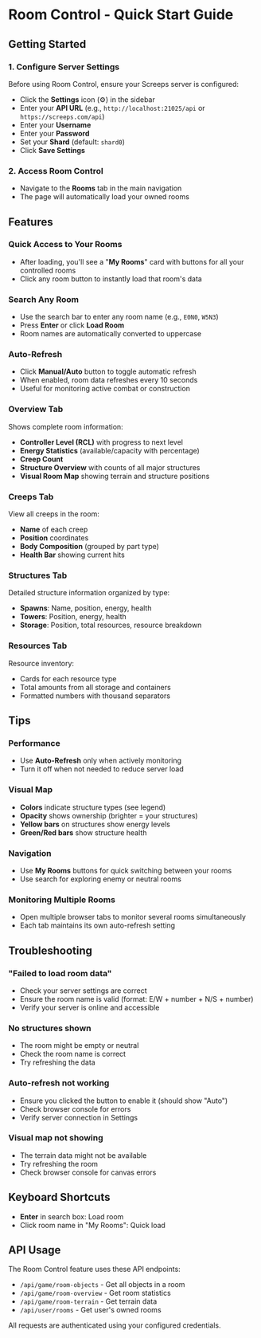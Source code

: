 # Room Control - Quick Start Guide

## Getting Started

### 1. Configure Server Settings
Before using Room Control, ensure your Screeps server is configured:
- Click the **Settings** icon (⚙️) in the sidebar
- Enter your **API URL** (e.g., `http://localhost:21025/api` or `https://screeps.com/api`)
- Enter your **Username**
- Enter your **Password**
- Set your **Shard** (default: `shard0`)
- Click **Save Settings**

### 2. Access Room Control
- Navigate to the **Rooms** tab in the main navigation
- The page will automatically load your owned rooms

## Features

### Quick Access to Your Rooms
- After loading, you'll see a "**My Rooms**" card with buttons for all your controlled rooms
- Click any room button to instantly load that room's data

### Search Any Room
- Use the search bar to enter any room name (e.g., `E0N0`, `W5N3`)
- Press **Enter** or click **Load Room**
- Room names are automatically converted to uppercase

### Auto-Refresh
- Click **Manual/Auto** button to toggle automatic refresh
- When enabled, room data refreshes every 10 seconds
- Useful for monitoring active combat or construction

### Overview Tab
Shows complete room information:
- **Controller Level (RCL)** with progress to next level
- **Energy Statistics** (available/capacity with percentage)
- **Creep Count**
- **Structure Overview** with counts of all major structures
- **Visual Room Map** showing terrain and structure positions

### Creeps Tab
View all creeps in the room:
- **Name** of each creep
- **Position** coordinates
- **Body Composition** (grouped by part type)
- **Health Bar** showing current hits

### Structures Tab
Detailed structure information organized by type:
- **Spawns**: Name, position, energy, health
- **Towers**: Position, energy, health
- **Storage**: Position, total resources, resource breakdown

### Resources Tab
Resource inventory:
- Cards for each resource type
- Total amounts from all storage and containers
- Formatted numbers with thousand separators

## Tips

### Performance
- Use **Auto-Refresh** only when actively monitoring
- Turn it off when not needed to reduce server load

### Visual Map
- **Colors** indicate structure types (see legend)
- **Opacity** shows ownership (brighter = your structures)
- **Yellow bars** on structures show energy levels
- **Green/Red bars** show structure health

### Navigation
- Use **My Rooms** buttons for quick switching between your rooms
- Use search for exploring enemy or neutral rooms

### Monitoring Multiple Rooms
- Open multiple browser tabs to monitor several rooms simultaneously
- Each tab maintains its own auto-refresh setting

## Troubleshooting

### "Failed to load room data"
- Check your server settings are correct
- Ensure the room name is valid (format: E/W + number + N/S + number)
- Verify your server is online and accessible

### No structures shown
- The room might be empty or neutral
- Check the room name is correct
- Try refreshing the data

### Auto-refresh not working
- Ensure you clicked the button to enable it (should show "Auto")
- Check browser console for errors
- Verify server connection in Settings

### Visual map not showing
- The terrain data might not be available
- Try refreshing the room
- Check browser console for canvas errors

## Keyboard Shortcuts

- **Enter** in search box: Load room
- Click room name in "My Rooms": Quick load

## API Usage

The Room Control feature uses these API endpoints:
- `/api/game/room-objects` - Get all objects in a room
- `/api/game/room-overview` - Get room statistics
- `/api/game/room-terrain` - Get terrain data
- `/api/user/rooms` - Get user's owned rooms

All requests are authenticated using your configured credentials.
